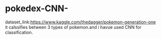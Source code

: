 # pokedex-CNN-
dataset_link:https://www.kaggle.com/thedagger/pokemon-generation-one
it calssifies between 3 types of pokemon.and i havue used CNN for classification.
